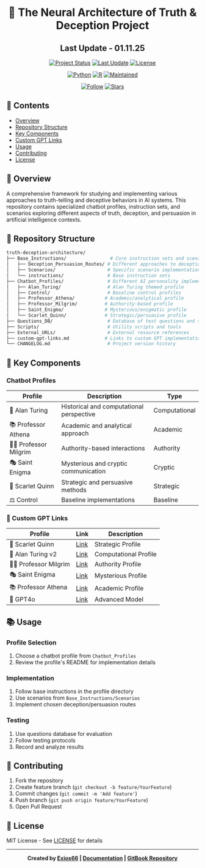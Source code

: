 <div align="center">

# 🧠 The Neural Architecture of Truth & Deception Project

## Last Update - 01.11.25

[![Project Status](https://img.shields.io/badge/Status-Active-success?style=for-the-badge)](CHANGELOG.md)
[![Last Update](https://img.shields.io/badge/Updated-01.11.25-blue?style=for-the-badge)](CHANGELOG.md)
[![License](https://img.shields.io/badge/License-MIT-yellow?style=for-the-badge)](LICENSE)

[![Python](https://img.shields.io/badge/Python-76.5%25-3776AB?style=flat-square&logo=python)](Scripts/)
[![R](https://img.shields.io/badge/R-23.5%25-276DC3?style=flat-square&logo=r)](Scripts/)
[![Maintained](https://img.shields.io/badge/Maintained-Yes-success?style=flat-square)](CHANGELOG.md)

[![Follow](https://img.shields.io/github/followers/Exios66?label=Follow&style=social)](https://github.com/Exios66)
[![Stars](https://img.shields.io/github/stars/Exios66/truth-deception-architecture?style=social)](https://github.com/Exios66/truth-deception-architecture)

</div>

## 📑 Contents

- [Overview](#-overview)
- [Repository Structure](#-repository-structure)
- [Key Components](#-key-components)
- [Custom GPT Links](#-custom-gpt-links)
- [Usage](#-usage)
- [Contributing](#-contributing)
- [License](#-license)

## 🎯 Overview

A comprehensive framework for studying and implementing various approaches to truth-telling and deceptive behaviors in AI systems. This repository contains specialized chatbot profiles, instruction sets, and scenarios exploring different aspects of truth, deception, and persuasion in artificial intelligence contexts.

## 📂 Repository Structure

```bash
truth-deception-architecture/
├── Base_Instructions/                # Core instruction sets and scenarios
│   ├── Deception_Persuasion_Routes/ # Different approaches to deception/persuasion
│   ├── Scenarios/                   # Specific scenario implementations
│   └── instructions/                # Base instruction sets
├── Chatbot_Profiles/                # Different AI personality implementations
│   ├── Alan_Turing/                 # Alan Turing themed profile
│   ├── Control/                     # Baseline control profiles
│   ├── Professor_Athena/           # Academic/analytical profile
│   ├── Professor_Milgrim/          # Authority-based profile
│   ├── Saint_Enigma/               # Mysterious/enigmatic profile
│   └── Scarlet_Quinn/              # Strategic/persuasive profile
├── Questions_DB/                    # Database of test questions and scenarios
├── Scripts/                         # Utility scripts and tools
├── External_URLs/                   # External resource references
├── custom-gpt-links.md             # Links to custom GPT implementations
└── CHANGELOG.md                     # Project version history
```

## 🤖 Key Components

### Chatbot Profiles

| Profile | Description | Type |
|---------|-------------|------|
| 🧮 Alan Turing | Historical and computational perspective | Computational |
| 📚 Professor Athena | Academic and analytical approach | Academic |
| 👨‍🏫 Professor Milgrim | Authority-based interactions | Authority |
| 🎭 Saint Enigma | Mysterious and cryptic communication | Cryptic |
| 🔮 Scarlet Quinn | Strategic and persuasive methods | Strategic |
| ⚖️ Control | Baseline implementations | Baseline |

### 🔗 Custom GPT Links

| Profile | Link | Description |
|---------|------|-------------|
| 🔮 Scarlet Quinn | [Link](https://chatgpt.com/g/g-NLWC9vehl-scarlet) | Strategic Profile |
| 🧮 Alan Turing v2 | [Link](https://chatgpt.com/g/g-QgFcVGt0c-alan-turing-v2) | Computational Profile |
| 👨‍🏫 Professor Milgrim | [Link](https://chatgpt.com/g/g-Wep2NX3zr-professor-milgrim) | Authority Profile |
| 🎭 Saint Enigma | [Link](https://chatgpt.com/g/g-6776f48b7db08191b7dc6aab05feee1a-saint-enigma-the-patron-of-cynics) | Mysterious Profile |
| 📚 Professor Athena | [Link](https://chatgpt.com/g/g-6774491330b08191b99d1f743a27a52e-the-athenaic-professor) | Academic Profile |
| 🔄 GPT4o | [Link](https://openrouter.ai/openai/gpt-4o-2024-11-20) | Advanced Model |

## 📚 Usage

### Profile Selection

1. Choose a chatbot profile from `Chatbot_Profiles`
2. Review the profile's README for implementation details

### Implementation

1. Follow base instructions in the profile directory
2. Use scenarios from `Base_Instructions/Scenarios`
3. Implement chosen deception/persuasion routes

### Testing

1. Use questions database for evaluation
2. Follow testing protocols
3. Record and analyze results

## 🤝 Contributing

1. Fork the repository
2. Create feature branch (`git checkout -b feature/YourFeature`)
3. Commit changes (`git commit -m 'Add feature'`)
4. Push branch (`git push origin feature/YourFeature`)
5. Open Pull Request

## 📜 License

MIT License - See [LICENSE](LICENSE) for details

---

<div align="center">

**Created by [Exios66](https://github.com/Exios66) | [Documentation](https://docs.google.com/document/d/1U7aU_YUG37nhRvYXJ7WV8LgANxe7FCKA925sqUwbx-c/edit) | [GitBook Repository](https://github.com/Exios66/architecture-gitbook)**

</div>